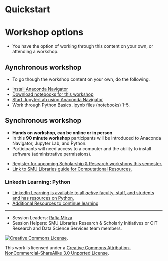 # Quickstart

# Workshop options
* You have the option of working through this content on your own, or attending a workshop.

## Aynchronous workshop
* To go though the workshop content on your own, do the following.
- [Install Anaconda Navigator](https://southernmethodistuniversity.github.io/intro-to-python/anaconda.html#anaconda)
- [Download notebooks for this workshop](https://southernmethodistuniversity.github.io/intro-to-python/jupyterlab.html#download-notebooks-for-this-workshop)
- [Start JupyterLab using Anaconda Navigator](https://southernmethodistuniversity.github.io/intro-to-python/jupyterlab.html#start-jupyterlab-using-anaconda-navigator)
- Work through Python Basics .ipynb files (notebooks) 1-5.

## Synchronous workshop
- **Hands on workshop, can be online or in person**
- In this **90 minute workshop** participants will be introduced to Anaconda Navigator, Jupyter Lab, and Python. 
- Participants will need access to a computer and the ability to install software (administrative permissions).

* [Register for upcoming Scholarship & Research workshops this semester.](https://libcal.smu.edu/calendar/?cid=-1&t=g&d=0000-00-00&cal=-1&ct=55599&inc=0)
* [Link to SMU Libraries guide for Computational Resources.](https://guides.smu.edu/computationalskills)


### LinkedIn Learning: Python 
-  [LinkedIn Learning is available to all *active* faculty, staff, and students and has resources on Python.](https://www.smu.edu/OIT/Services/LinkedIn)
-  [Additional Resources to continue learning](https://southernmethodistuniversity.github.io/intro-to-python/nextsteps.html#)


-----
- Session Leaders: [Rafia Mirza](http://guides.smu.edu/prf.php?account_id=142826/)
- Session Helpers: SMU Libraries Research & Scholarly Initiatives or OIT Research and Data Science Services team members.

[![Creative Commons License](https://licensebuttons.net/l/by-nc-sa/3.0/88x31.png)](https://creativecommons.org/licenses/by-nc-sa/3.0/). 

This work is licensed under a <a rel="license" href="http://creativecommons.org/licenses/by-nc-sa/3.0/">Creative Commons Attribution-NonCommercial-ShareAlike 3.0 Unported License</a>.

